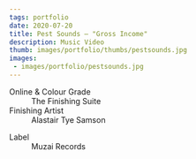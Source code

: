 ```yaml
---
tags: portfolio
date: 2020-07-20
title: Pest Sounds — "Gross Income"
description: Music Video
thumb: images/portfolio/thumbs/pestsounds.jpg
images:
 - images/portfolio/pestsounds.jpg
---
```


<dl>
  <dt>Online &amp; Colour Grade</dt>
  <dd>The Finishing Suite</dd>

  <dt>Finishing Artist</dt>
  <dd>Alastair Tye Samson</dd>
</dl>

<dl>
  <dt>Label</dt>
  <dd>Muzai Records</dd>
</dl>
